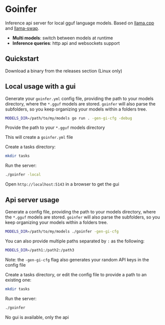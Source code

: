 # Goinfer

Inference api server for local gguf language models. Based on [llama.cpp](https://github.com/ggml-org/llama.cpp) and [llama-swap](https://github.com/mostlygeek/llama-swap).

- **Multi models**: switch between models at runtime
- **Inference queries**: http api and websockets support

## Quickstart

Download a binary from the releases section (Linux only)

## Local usage with a gui

Generate your `goinfer.yml` config file,
providing the path to your models directory, 
where the `*.gguf` models are stored.
`goinfer` will also parse the subfolders, so you keep organizing your models within a folders tree.

```bash
MODELS_DIR=/path/to/my/models go run . -gen-gi-cfg -debug
```

Provide the path to your `*.gguf` models directory

This will create a `goinfer.yml` file

Create a tasks directory:

```bash
mkdir tasks
```

Run the server:

```bash
./goinfer -local
```

Open `http://localhost:5143` in a browser to get the gui

## Api server usage

Generate a config file, providing the path to your models directory, 
where the `*.gguf` models are stored.
`goinfer` will also parse the subfolders,
so you keep organizing your models within a folders tree.

```bash
MODELS_DIR=/path/to/my/models ./goinfer -gen-gi-cfg
```

You can also provide multiple paths separated by `:` as the following:

```bash
MODELS_DIR=/path1:/path2:/path3
```

Note: the `-gen-gi-cfg` flag also generates your random API keys in the config file

Create a tasks directory, or edit the config file to provide a path to an existing one:

```bash
mkdir tasks
```

Run the server:

```bash
./goinfer
```

No gui is available, only the api